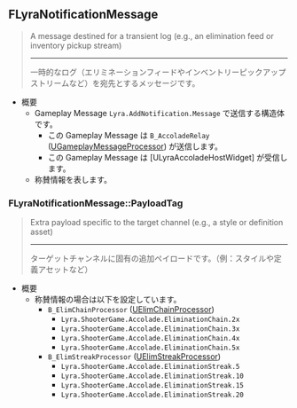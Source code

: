 ## FLyraNotificationMessage

> A message destined for a transient log (e.g., an elimination feed or inventory pickup stream)  
> 
> ----
> 一時的なログ（エリミネーションフィードやインベントリーピックアップストリームなど）を宛先とするメッセージです。  

* 概要
	* Gameplay Message `Lyra.AddNotification.Message` で送信する構造体です。
		* この Gameplay Message は `B_AccoladeRelay` ([UGameplayMessageProcessor]) が送信します。
		* この Gameplay Message は [ULyraAccoladeHostWidget] が受信します。
	* 称賛情報を表します。

### FLyraNotificationMessage::PayloadTag

> Extra payload specific to the target channel (e.g., a style or definition asset)  
> 
> ----
> ターゲットチャンネルに固有の追加ペイロードです。（例：スタイルや定義アセットなど）  

* 概要
	* 称賛情報の場合は以下を設定しています。
		* `B_ElimChainProcessor` ([UElimChainProcessor])
			* `Lyra.ShooterGame.Accolade.EliminationChain.2x`
			* `Lyra.ShooterGame.Accolade.EliminationChain.3x`
			* `Lyra.ShooterGame.Accolade.EliminationChain.4x`
			* `Lyra.ShooterGame.Accolade.EliminationChain.5x`
		* `B_ElimStreakProcessor` ([UElimStreakProcessor])
			* `Lyra.ShooterGame.Accolade.EliminationStreak.5`
			* `Lyra.ShooterGame.Accolade.EliminationStreak.10`
			* `Lyra.ShooterGame.Accolade.EliminationStreak.15`
			* `Lyra.ShooterGame.Accolade.EliminationStreak.20`



<!--- ページ内のリンク --->

<!--- 自前の画像へのリンク --->

<!--- generated --->
[UElimChainProcessor]: ../../Lyra/GameplayMessageProcessor/UElimChainProcessor.md#uelimchainprocessor
[UElimStreakProcessor]: ../../Lyra/GameplayMessageProcessor/UElimStreakProcessor.md#uelimstreakprocessor
[UGameplayMessageProcessor]: ../../Lyra/GameplayMessageProcessor/UGameplayMessageProcessor.md#ugameplaymessageprocessor
